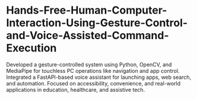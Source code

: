 # Hands-Free-Human-Computer-Interaction-Using-Gesture-Control-and-Voice-Assisted-Command-Execution
Developed a gesture-controlled system using Python, OpenCV, and MediaPipe for touchless PC operations like navigation and app control. Integrated a FastAPI-based voice assistant for launching apps, web search, and automation. Focused on accessibility, convenience, and real-world applications in education, healthcare, and assistive tech.
